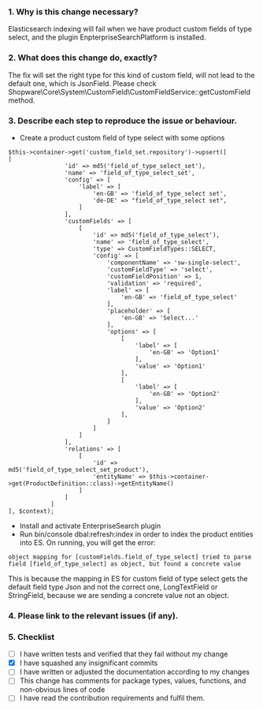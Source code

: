 <!--
Thank you for contributing to Shopware! Please fill out this description template to help us to process your pull request.

Please make sure to fulfil our contribution guideline (https://docs.shopware.com/en/shopware-platform-dev-en/contribution/contribution-guideline?category=shopware-platform-dev-en/contribution).

Do your changes need to be mentioned in the documentation?
Add notes on your change right now in the documentation files in /src/Docs/Resources and add them to the pull request as well. 
-->

### 1. Why is this change necessary? 

Elasticsearch indexing will fail when we have product custom fields of type select, and the plugin EnpterpriseSearchPlatform is installed.

### 2. What does this change do, exactly?

The fix will set the right type for this kind of custom field, will not lead to the default one, which is JsonField. Please check 
Shopware\Core\System\CustomField\CustomFieldService::getCustomField method.

### 3. Describe each step to reproduce the issue or behaviour.

- Create a product custom field of type select with some options
````
$this->container->get('custom_field_set.repository')->upsert([
[
                'id' => md5('field_of_type_select_set'),
                'name' => 'field_of_type_select_set',
                'config' => [
                    'label' => [
                        'en-GB' => 'field_of_type_select set',
                        'de-DE' => "field_of_type_select set",
                    ]
                ],
                'customFields' => [
                    [
                        'id' => md5('field_of_type_select'),
                        'name' => 'field_of_type_select',
                        'type' => CustomFieldTypes::SELECT,
                        'config' => [
                            'componentName' => 'sw-single-select',
                            'customFieldType' => 'select',
                            'customFieldPosition' => 1,
                            'validation' => 'required',
                            'label' => [
                                'en-GB' => 'field_of_type_select'
                            ],
                            'placeholder' => [
                                'en-GB' => 'Select...'
                            ],
                            'options' => [
                                [
                                    'label' => [
                                        'en-GB' => 'Option1'
                                    ],
                                    'value' => 'Option1'
                                ],
                                [
                                    'label' => [
                                        'en-GB' => 'Option2'
                                    ],
                                    'value' => 'Option2'
                                ],                                
                            ]
                        ]
                    ]
                ],
                'relations' => [                    
                    [
                        'id' => md5('field_of_type_select_set_product'),
                        'entityName' => $this->container->get(ProductDefinition::class)->getEntityName()
                    ]
                ]
            ]
], $context);
````
- Install and activate EnterpriseSearch plugin
- Run bin/console dbal:refresh:index in order to index the product entities into ES. On running, you will get the error:
 ````
object mapping for [customFields.field_of_type_select] tried to parse field [field_of_type_select] as object, but found a concrete value
````
This is because the mapping in ES for custom field of type select gets the default field type Json and not the correct one, LongTextField or StringField, because we are sending a concrete value not an object. 

### 4. Please link to the relevant issues (if any).


### 5. Checklist

- [ ] I have written tests and verified that they fail without my change
- [x] I have squashed any insignificant commits
- [ ] I have written or adjusted the documentation according to my changes
- [ ] This change has comments for package types, values, functions, and non-obvious lines of code
- [ ] I have read the contribution requirements and fulfil them.
